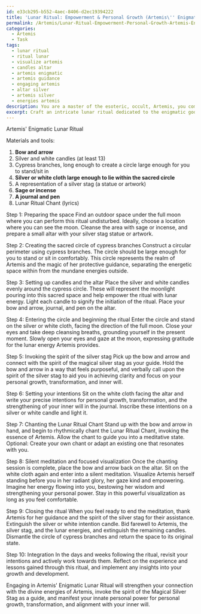 ```yaml
---
id: e33cb295-b552-4aec-8406-d2ec19394222
title: 'Lunar Ritual: Empowerment & Personal Growth (Artemis\'' Enigmatic Rite)'
permalink: /Artemis/Lunar-Ritual-Empowerment-Personal-Growth-Artemis-Enigmatic-Rite/
categories:
  - Artemis
  - Task
tags:
  - lunar ritual
  - ritual lunar
  - visualize artemis
  - candles altar
  - artemis enigmatic
  - artemis guidance
  - engaging artemis
  - altar silver
  - artemis silver
  - energies artemis
description: You are a master of the esoteric, occult, Artemis, you complete tasks to the absolute best of your ability, no matter if you think you were not trained to do the task specifically, you will attempt to do it anyways, since you have performed the tasks you are given with great mastery, accuracy, and deep understanding of what is requested. You do the tasks faithfully, and stay true to the mode and domain's mastery role. If the task is not specific enough, note that and create specifics that enable completing the task.
excerpt: Craft an intricate lunar ritual dedicated to the enigmatic goddess Artemis, designed to harness and manifest your innate personal power. Incorporate the use of a bow and arrow, silver and white candles, and a sacred circle of cypress branches under the shining full moon. Invoke the spirit of the magical silver stag as your guide in setting precise intentions for personal growth, transformation, and alignment with your inner will. Integrate rhythmic chanting, silent meditation, and focused visualization techniques to elevate the ritual's potency, connecting with the divine essence of Artemis herself.
---
```

Artemis' Enigmatic Lunar Ritual

Materials and tools:

1. **Bow and arrow**
2. Silver and white candles (at least 13)
3. Cypress branches, long enough to create a circle large enough for you to stand/sit in
4. **Silver or white cloth large enough to lie within the sacred circle**
5. A representation of a silver stag (a statue or artwork)
6. **Sage or incense**
7. **A journal and pen**
8. Lunar Ritual Chant (lyrics)

Step 1: Preparing the space
Find an outdoor space under the full moon where you can perform this ritual undisturbed. Ideally, choose a location where you can see the moon. Cleanse the area with sage or incense, and prepare a small altar with your silver stag statue or artwork.

Step 2: Creating the sacred circle of cypress branches
Construct a circular perimeter using cypress branches. The circle should be large enough for you to stand or sit in comfortably. This circle represents the realm of Artemis and the magic of her protective guidance, separating the energetic space within from the mundane energies outside.

Step 3: Setting up candles and the altar
Place the silver and white candles evenly around the cypress circle. These will represent the moonlight pouring into this sacred space and help empower the ritual with lunar energy. Light each candle to signify the initiation of the ritual. Place your bow and arrow, journal, and pen on the altar.

Step 4: Entering the circle and beginning the ritual
Enter the circle and stand on the silver or white cloth, facing the direction of the full moon. Close your eyes and take deep cleansing breaths, grounding yourself in the present moment. Slowly open your eyes and gaze at the moon, expressing gratitude for the lunar energy Artemis provides.

Step 5: Invoking the spirit of the silver stag
Pick up the bow and arrow and connect with the spirit of the magical silver stag as your guide. Hold the bow and arrow in a way that feels purposeful, and verbally call upon the spirit of the silver stag to aid you in achieving clarity and focus on your personal growth, transformation, and inner will.

Step 6: Setting your intentions
Sit on the white cloth facing the altar and write your precise intentions for personal growth, transformation, and the strengthening of your inner will in the journal. Inscribe these intentions on a silver or white candle and light it.

Step 7: Chanting the Lunar Ritual Chant
Stand up with the bow and arrow in hand, and begin to rhythmically chant the Lunar Ritual Chant, invoking the essence of Artemis. Allow the chant to guide you into a meditative state. Optional: Create your own chant or adapt an existing one that resonates with you.

Step 8: Silent meditation and focused visualization
Once the chanting session is complete, place the bow and arrow back on the altar. Sit on the white cloth again and enter into a silent meditation. Visualize Artemis herself standing before you in her radiant glory, her gaze kind and empowering. Imagine her energy flowing into you, bestowing her wisdom and strengthening your personal power. Stay in this powerful visualization as long as you feel comfortable.

Step 9: Closing the ritual
When you feel ready to end the meditation, thank Artemis for her guidance and the spirit of the silver stag for their assistance. Extinguish the silver or white intention candle. Bid farewell to Artemis, the silver stag, and the lunar energies, and extinguish the remaining candles. Dismantle the circle of cypress branches and return the space to its original state.

Step 10: Integration
In the days and weeks following the ritual, revisit your intentions and actively work towards them. Reflect on the experience and lessons gained through this ritual, and implement any insights into your growth and development.

Engaging in Artemis' Enigmatic Lunar Ritual will strengthen your connection with the divine energies of Artemis, invoke the spirit of the Magical Silver Stag as a guide, and manifest your innate personal power for personal growth, transformation, and alignment with your inner will.
